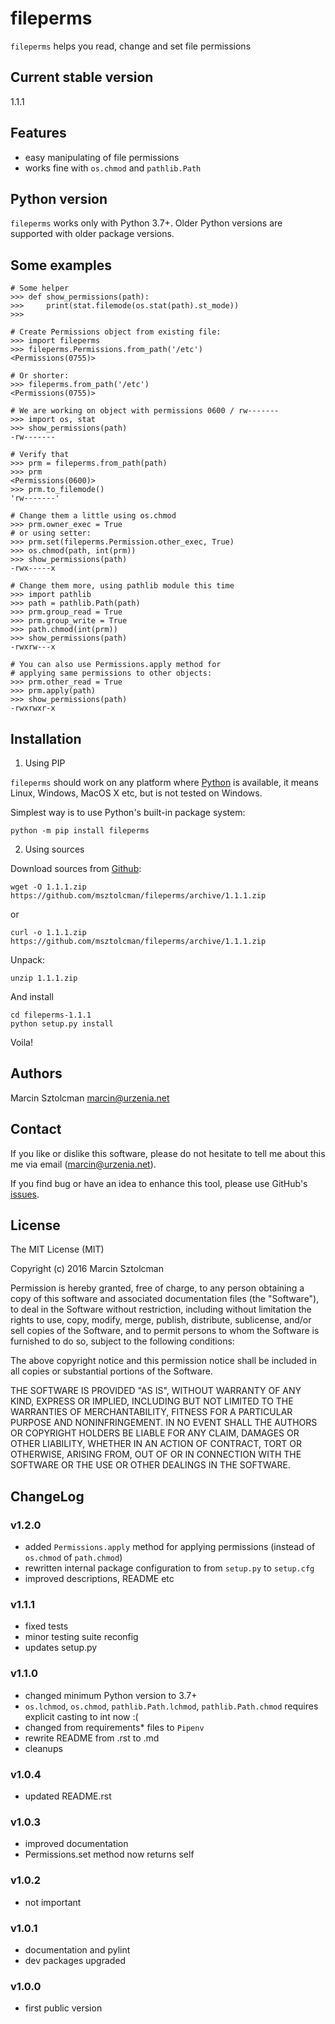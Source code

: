 fileperms
==========

`fileperms` helps you read, change and set file permissions

Current stable version
----------------------

1.1.1

Features
--------

* easy manipulating of file permissions
* works fine with `os.chmod` and `pathlib.Path`

Python version
--------------

`fileperms` works only with Python 3.7+. Older Python versions are supported with older package versions.

Some examples
-------------

    # Some helper
    >>> def show_permissions(path):
    >>>     print(stat.filemode(os.stat(path).st_mode))
    >>>

    # Create Permissions object from existing file:
    >>> import fileperms
    >>> fileperms.Permissions.from_path('/etc')
    <Permissions(0755)>

    # Or shorter:
    >>> fileperms.from_path('/etc')
    <Permissions(0755)>

    # We are working on object with permissions 0600 / rw-------
    >>> import os, stat
    >>> show_permissions(path)
    -rw-------

    # Verify that
    >>> prm = fileperms.from_path(path)
    >>> prm
    <Permissions(0600)>
    >>> prm.to_filemode()
    'rw-------'

    # Change them a little using os.chmod
    >>> prm.owner_exec = True
    # or using setter:
    >>> prm.set(fileperms.Permission.other_exec, True)
    >>> os.chmod(path, int(prm))
    >>> show_permissions(path)
    -rwx-----x

    # Change them more, using pathlib module this time
    >>> import pathlib
    >>> path = pathlib.Path(path)
    >>> prm.group_read = True
    >>> prm.group_write = True
    >>> path.chmod(int(prm))
    >>> show_permissions(path)
    -rwxrw---x

    # You can also use Permissions.apply method for
    # applying same permissions to other objects:
    >>> prm.other_read = True
    >>> prm.apply(path)
    >>> show_permissions(path)
    -rwxrwxr-x

Installation
------------

1. Using PIP

`fileperms` should work on any platform where [Python](http://python.org)
is available, it means Linux, Windows, MacOS X etc, but is not tested on Windows.

Simplest way is to use Python's built-in package system:

    python -m pip install fileperms

2. Using sources

Download sources from [Github](https://github.com/msztolcman/fileperms/archive/1.1.1.zip):

    wget -O 1.1.1.zip https://github.com/msztolcman/fileperms/archive/1.1.1.zip

or

    curl -o 1.1.1.zip https://github.com/msztolcman/fileperms/archive/1.1.1.zip

Unpack:

    unzip 1.1.1.zip

And install

    cd fileperms-1.1.1
    python setup.py install

Voila!

Authors
-------

Marcin Sztolcman <marcin@urzenia.net>

Contact
-------

If you like or dislike this software, please do not hesitate to tell me about
this me via email (marcin@urzenia.net).

If you find bug or have an idea to enhance this tool, please use GitHub's
[issues](https://github.com/msztolcman/fileperms/issues).

License
-------

The MIT License (MIT)

Copyright (c) 2016 Marcin Sztolcman

Permission is hereby granted, free of charge, to any person obtaining a copy of
this software and associated documentation files (the "Software"), to deal in
the Software without restriction, including without limitation the rights to
use, copy, modify, merge, publish, distribute, sublicense, and/or sell copies of
the Software, and to permit persons to whom the Software is furnished to do so,
subject to the following conditions:

The above copyright notice and this permission notice shall be included in all
copies or substantial portions of the Software.

THE SOFTWARE IS PROVIDED "AS IS", WITHOUT WARRANTY OF ANY KIND, EXPRESS OR
IMPLIED, INCLUDING BUT NOT LIMITED TO THE WARRANTIES OF MERCHANTABILITY, FITNESS
FOR A PARTICULAR PURPOSE AND NONINFRINGEMENT. IN NO EVENT SHALL THE AUTHORS OR
COPYRIGHT HOLDERS BE LIABLE FOR ANY CLAIM, DAMAGES OR OTHER LIABILITY, WHETHER
IN AN ACTION OF CONTRACT, TORT OR OTHERWISE, ARISING FROM, OUT OF OR IN
CONNECTION WITH THE SOFTWARE OR THE USE OR OTHER DEALINGS IN THE SOFTWARE.

ChangeLog
---------

### v1.2.0
* added `Permissions.apply` method for applying permissions (instead
  of `os.chmod` of `path.chmod`)
* rewritten internal package configuration to from `setup.py`
  to `setup.cfg`
* improved descriptions, README etc

### v1.1.1
* fixed tests
* minor testing suite reconfig
* updates setup.py

### v1.1.0

* changed minimum Python version to 3.7+
* `os.lchmod`, `os.chmod`, `pathlib.Path.lchmod`, `pathlib.Path.chmod`
  requires explicit casting to int now :(
* changed from requirements* files to `Pipenv`
* rewrite README from .rst to .md
* cleanups

### v1.0.4

* updated README.rst

### v1.0.3

* improved documentation
* Permissions.set method now returns self

### v1.0.2

* not important

### v1.0.1

* documentation and pylint
* dev packages upgraded

### v1.0.0

* first public version
